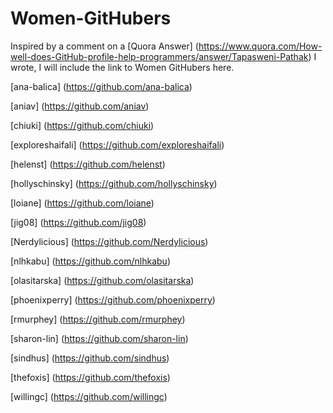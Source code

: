 # Women-GitHubers
Inspired by a comment on a [Quora Answer] (https://www.quora.com/How-well-does-GitHub-profile-help-programmers/answer/Tapasweni-Pathak) I wrote, I will include the link to Women GitHubers here.


[ana-balica] (https://github.com/ana-balica)

[aniav] (https://github.com/aniav)

[chiuki] (https://github.com/chiuki)

[exploreshaifali] (https://github.com/exploreshaifali)

[helenst] (https://github.com/helenst)

[hollyschinsky] (https://github.com/hollyschinsky)

[loiane] (https://github.com/loiane)

[jig08] (https://github.com/jig08)

[Nerdylicious] (https://github.com/Nerdylicious)

[nlhkabu] (https://github.com/nlhkabu)

[olasitarska] (https://github.com/olasitarska)

[phoenixperry] (https://github.com/phoenixperry)

[rmurphey] (https://github.com/rmurphey)

[sharon-lin] (https://github.com/sharon-lin)

[sindhus] (https://github.com/sindhus)

[thefoxis] (https://github.com/thefoxis)

[willingc] (https://github.com/willingc)








